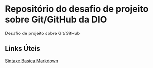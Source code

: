 # Repositório do desafio de projeito sobre Git/GitHub da DIO
Desafio de projeito sobre Git/GitHub

## Links Úteis
[Sintaxe Basica Markdown](https://www.markdownguide.org/basic-syntax/)
